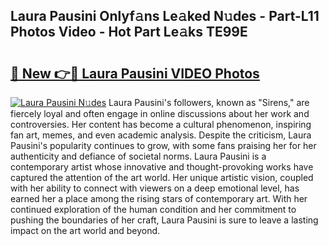 ## Laura Pausini Onlyf𝚊ns Le𝚊ked N𝚞des - Part-L11 Photos Video - Hot Part Le𝚊ks TE99E

# <h2><a href="http://ab76690.deff.icu/?id=Laura+Pausini">🔗 New 👉🔴 Laura Pausini VIDEO Photos</a></h2>

[![Laura Pausini N𝚞des](https://i.imgur.com/rIISA9y.gif)](http://ab76690.deff.icu/?id=Laura+Pausini)
Laura Pausini's followers, known as "Sirens," are fiercely loyal and often engage in online discussions about her work and controversies. Her content has become a cultural phenomenon, inspiring fan art, memes, and even academic analysis. Despite the criticism, Laura Pausini's popularity continues to grow, with some fans praising her for her authenticity and defiance of societal norms. Laura Pausini is a contemporary artist whose innovative and thought-provoking works have captured the attention of the art world. Her unique artistic vision, coupled with her ability to connect with viewers on a deep emotional level, has earned her a place among the rising stars of contemporary art. With her continued exploration of the human condition and her commitment to pushing the boundaries of her craft, Laura Pausini is sure to leave a lasting impact on the art world and beyond.
